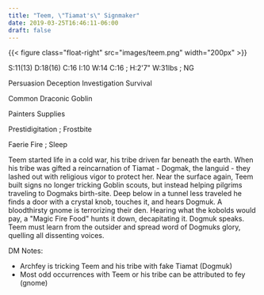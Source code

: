 ```yaml
---
title: "Teem, \"Tiamat's\" Signmaker"
date: 2019-03-25T16:46:11-06:00
draft: false
---
```



{{< figure class="float-right" src="images/teem.png" width="200px" >}}

S:11(13) D:18(16) C:16 I:10 W:14 C:16 ; H:2'7" W:31lbs ; NG

Persuasion Deception Investigation Survival

Common Draconic Goblin

Painters Supplies

Prestidigitation ; Frostbite

Faerie Fire ; Sleep

Teem started life in a cold war, his tribe driven far beneath the earth. When his tribe was gifted a reincarnation of Tiamat - Dogmak, the languid - they lashed out with religious vigor to protect her. Near the surface again, Teem built signs no longer tricking Goblin scouts, but instead helping pilgrims traveling to Dogmaks birth-site. Deep below in a tunnel less traveled he finds a door with a crystal knob, touches it, and hears Dogmuk. A bloodthirsty gnome is terrorizing their den. Hearing what the kobolds would pay, a "Magic Fire Food" hunts it down, decapitating it. Dogmuk speaks. Teem must learn from the outsider and spread word of Dogmuks glory, quelling all dissenting voices.


DM Notes:
* Archfey is tricking Teem and his tribe with fake Tiamat (Dogmuk)
* Most odd occurrences with Teem or his tribe can be attributed to fey (gnome)

<style>
  .entry-content::after { /* keep floating content in flow */
    content: "";
    clear: both;
    display: table;
  }
  .float-right {
    float: right;
    margin: 0px;
  }
</style>
